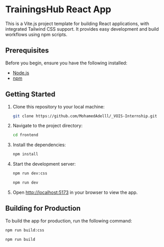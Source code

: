 # TrainingsHub React App

This is a Vite.js project template for building React applications, with integrated Tailwind CSS support. It provides easy development and build workflows using npm scripts.

## Prerequisites

Before you begin, ensure you have the following installed:

- [Node.js](https://nodejs.org/) 
- [npm](https://www.npmjs.com/) 

## Getting Started

1. Clone this repository to your local machine:

   ```bash
   git clone https://github.com/MohamedAdelll/_VOIS-Internship.git
   ```

2. Navigate to the project directory:

   ```bash
   cd frontend
   ```

3. Install the dependencies:

   ```bash
   npm install
   ```

4. Start the development server:

   ```bash
   npm run dev:css
   ```

   ```bash
   npm run dev
   ```

5. Open [http://localhost:5173](http://localhost:5173) in your browser to view the app.

## Building for Production

To build the app for production, run the following command:

```bash
npm run build:css
```

```bash
npm run build
```
